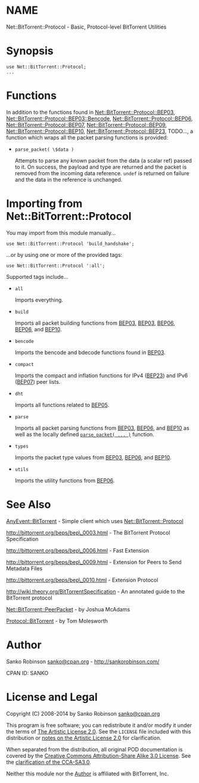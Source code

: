 # NAME

Net::BitTorrent::Protocol - Basic, Protocol-level BitTorrent Utilities

# Synopsis

    use Net::BitTorrent::Protocol;
    ...

# Functions

In addition to the functions found in [Net::BitTorrent::Protocol::BEP03](https://metacpan.org/pod/Net::BitTorrent::Protocol::BEP03),
[Net::BitTorrent::Protocol::BEP03::Bencode](https://metacpan.org/pod/Net::BitTorrent::Protocol::BEP03::Bencode),
[Net::BitTorrent::Protocol::BEP06](https://metacpan.org/pod/Net::BitTorrent::Protocol::BEP06), [Net::BitTorrent::Protocol::BEP07](https://metacpan.org/pod/Net::BitTorrent::Protocol::BEP07),
[Net::BitTorrent::Protocol::BEP09](https://metacpan.org/pod/Net::BitTorrent::Protocol::BEP09), [Net::BitTorrent::Protocol::BEP10](https://metacpan.org/pod/Net::BitTorrent::Protocol::BEP10),
[Net::BitTorrent::Protocol::BEP23](https://metacpan.org/pod/Net::BitTorrent::Protocol::BEP23), TODO..., a function which wraps all the
packet parsing functions is provided:

- `parse_packet( \$data )`

    Attempts to parse any known packet from the data (a scalar ref) passed to it.
    On success, the payload and type are returned and the packet is removed from
    the incoming data reference. `undef` is returned on failure and the data
    in the reference is unchanged.

# Importing from Net::BitTorrent::Protocol

You may import from this module manually...

    use Net::BitTorrent::Protocol 'build_handshake';

...or by using one or more of the provided tags:

    use Net::BitTorrent::Protocol ':all';

Supported tags include...

- `all`

    Imports everything.

- `build`

    Imports all packet building functions from
    [BEP03](https://metacpan.org/pod/Net::BitTorrent::Protocol::BEP03),
    [BEP03](https://metacpan.org/pod/Net::BitTorrent::Protocol::BEP05),
    [BEP06](https://metacpan.org/pod/Net::BitTorrent::Protocol::BEP06),
    [BEP06](https://metacpan.org/pod/Net::BitTorrent::Protocol::BEP09), and
    [BEP10](https://metacpan.org/pod/Net::BitTorrent::Protocol::BEP10).

- `bencode`

    Imports the bencode and bdecode functions found in
    [BEP03](https://metacpan.org/pod/Net::BitTorrent::Protocol::BEP03::Bencode).

- `compact`

    Imports the compact and inflation functions for IPv4
    ([BEP23](https://metacpan.org/pod/Net::BitTorrent::Protocol::BEP23)) and IPv6
    ([BEP07](https://metacpan.org/pod/Net::BitTorrent::Protocol::BEP07)) peer lists.

- `dht`

    Imports all functions related to [BEP05](https://metacpan.org/pod/Net::BitTorrent::Protocol::BEP05).

- `parse`

    Imports all packet parsing functions from
    [BEP03](https://metacpan.org/pod/Net::BitTorrent::Protocol::BEP03),
    [BEP06](https://metacpan.org/pod/Net::BitTorrent::Protocol::BEP06), and
    [BEP10](https://metacpan.org/pod/Net::BitTorrent::Protocol::BEP10) as well as the locally defined
    [`parse_packet( ... )`](#parse_packet-data) function.

- `types`

    Imports the packet type values from [BEP03](https://metacpan.org/pod/Net::BitTorrent::Protocol::BEP03),
    [BEP06](https://metacpan.org/pod/Net::BitTorrent::Protocol::BEP06), and
    [BEP10](https://metacpan.org/pod/Net::BitTorrent::Protocol::BEP10).

- `utils`

    Imports the utility functions from [BEP06](https://metacpan.org/pod/Net::BitTorrent::Protocol::BEP06).

# See Also

[AnyEvent::BitTorrent](https://metacpan.org/pod/AnyEvent::BitTorrent) - Simple client which uses
[Net::BitTorrent::Protocol](https://metacpan.org/pod/Net::BitTorrent::Protocol)

http://bittorrent.org/beps/bep\_0003.html - The BitTorrent Protocol
Specification

http://bittorrent.org/beps/bep\_0006.html - Fast Extension

http://bittorrent.org/beps/bep\_0009.html - Extension for Peers to Send Metadata Files

http://bittorrent.org/beps/bep\_0010.html - Extension Protocol

http://wiki.theory.org/BitTorrentSpecification - An annotated guide to
the BitTorrent protocol

[Net::BitTorrent::PeerPacket](https://metacpan.org/pod/Net::BitTorrent::PeerPacket) - by Joshua
McAdams

[Protocol::BitTorrent](https://metacpan.org/pod/Protocol::BitTorrent) - by Tom Molesworth

# Author

Sanko Robinson <sanko@cpan.org> - http://sankorobinson.com/

CPAN ID: SANKO

# License and Legal

Copyright (C) 2008-2014 by Sanko Robinson <sanko@cpan.org>

This program is free software; you can redistribute it and/or modify it under
the terms of
[The Artistic License 2.0](http://www.perlfoundation.org/artistic_license_2_0).
See the `LICENSE` file included with this distribution or
[notes on the Artistic License 2.0](http://www.perlfoundation.org/artistic_2_0_notes)
for clarification.

When separated from the distribution, all original POD documentation is
covered by the
[Creative Commons Attribution-Share Alike 3.0 License](http://creativecommons.org/licenses/by-sa/3.0/us/legalcode).
See the
[clarification of the CCA-SA3.0](http://creativecommons.org/licenses/by-sa/3.0/us/).

Neither this module nor the [Author](#author) is affiliated with BitTorrent,
Inc.
